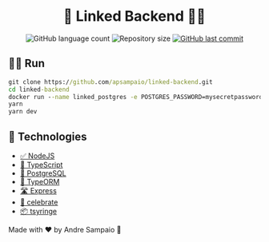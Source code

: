 <h1 align="center">
  💼 Linked Backend 🙋‍♂
</h1>

<p align="center">
  <img alt="GitHub language count" src="https://img.shields.io/github/languages/count/apsampaio/linked-backend">

  <img alt="Repository size" src="https://img.shields.io/github/repo-size/apsampaio/linked-backend">
  
  <a href="https://github.com/apsampaio/linked-backend/commits/main">
    <img alt="GitHub last commit" src="https://img.shields.io/github/last-commit/apsampaio/linked-backend">
  </a>
</p>

## 👨‍💻 Run

```cmd
git clone https://github.com/apsampaio/linked-backend.git
cd linked-backend
docker run --name linked_postgres -e POSTGRES_PASSWORD=mysecretpassword -p 5432:5432 -d postgres
yarn
yarn dev
```

## 🚀 Technologies

- [✅ NodeJS](https://nodejs.org/en/)
- [📘 TypeScript](https://www.typescriptlang.org/)
- [🎲 PostgreSQL](https://www.postgresql.org/)
- [💾 TypeORM](https://www.postgresql.org/)
- [🛣 Express](https://www.postgresql.org/)
- [🎉 celebrate](https://www.postgresql.org/)
- [📦 tsyringe](https://www.postgresql.org/)

Made with ❤ by Andre Sampaio 👋
